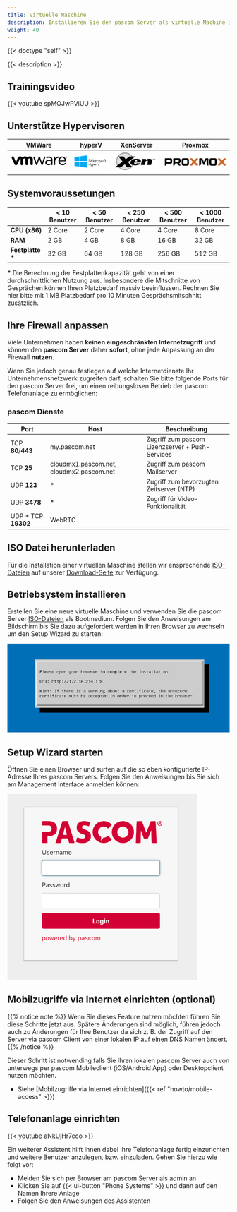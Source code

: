 ```yaml
---
title: Virtuelle Maschine
description: Installieren Sie den pascom Server als virtuelle Machine in ihrem favorisierten Hypervisor.
weight: 40
---
```

{{< doctype "self"  >}}

{{< description >}}

## Trainingsvideo

{{< youtube spMOJwPVlUU >}}

## Unterstütze Hypervisoren

|VMWare|hyperV|XenServer|Proxmox|
|---|---|---|---|
|![VMware](vm_vmware.jpg)|![hyperV](vm_hyperv.png)|![xem](vm_xen.png)|![proxmox](vm_proxmox.png)|

## Systemvoraussetungen

|   |< 10 Benutzer|< 50 Benutzer|< 250 Benutzer|< 500 Benutzer|< 1000 Benutzer|
|---|---|---|---|---|---|
|**CPU (x86)**|2 Core| 2 Core|4 Core| 4 Core|8 Core|
|**RAM**|2 GB|4 GB |8 GB|16 GB|32 GB|
|**Festplatte \***|32 GB|64 GB|128 GB|256 GB|512 GB|

**\*** Die Berechnung der Festplattenkapazität geht von einer durchschnittlichen Nutzung aus. Insbesondere die Mitschnitte von Gesprächen können Ihren Platzbedarf massiv beeinflussen. Rechnen Sie hier bitte mit 1 MB Platzbedarf pro 10 Minuten Gesprächsmitschnitt zusätzlich.  

## Ihre Firewall anpassen

Viele Unternehmen haben **keinen eingeschränkten Internetzugriff** und können den **pascom Server** daher **sofort**, ohne jede Anpassung an der Firewall **nutzen**.

Wenn Sie jedoch genau festlegen auf welche Internetdienste Ihr Unternehmensnetzwerk zugreifen darf, schalten Sie bitte folgende Ports für den pascom Server frei, um einen reibungslosen Betrieb der pascom Telefonanlage zu ermöglichen:

### pascom Dienste

| Port | Host | Beschreibung |
| ---- | ---- | ------------ |
| TCP **80**/**443** | my.pascom.net | Zugriff zum pascom Lizenzserver + Push-Services |
| TCP **25** | cloudmx1.pascom.net, cloudmx2.pascom.net | Zugriff zum pascom Mailserver |
| UDP **123** | \* | Zugriff zum bevorzugten Zeitserver (NTP) |
| UDP **3478** | \* | Zugriff für Video-Funktionalität |
| UDP + TCP **19302** | WebRTC |


## ISO Datei herunterladen

Für die Installation einer virtuellen Maschine stellen wir ensprechende [ISO-Dateien](https://www.pascom.net/de/downloads/) auf unserer [Download-Seite](https://www.pascom.net/de/downloads/) zur Verfügung.

## Betriebsystem installieren

Erstellen Sie eine neue virtuelle Maschine und verwenden Sie die pascom Server [ISO-Dateien](https://www.pascom.net/de/downloads/) als Bootmedium. Folgen Sie den Anweisungen am Bildschirm bis Sie dazu aufgefordert werden in Ihren Browser zu wechseln um den Setup Wizard zu starten:

![Betriebssystem installieren](tui.png)

## Setup Wizard starten

Öffnen Sie einen Browser und surfen auf die so eben konfigurierte IP-Adresse Ihres pascom Servers. Folgen Sie den Anweisungen bis Sie sich am Management Interface anmelden können:

![pascom Server Management](management.png)

## Mobilzugriffe via Internet einrichten (optional)

{{% notice note %}}
Wenn Sie dieses Feature nutzen möchten führen Sie diese Schritte jetzt aus. Spätere Änderungen sind möglich, führen jedoch auch zu Änderungen für Ihre Benutzer da sich z. B. der Zugriff auf den Server via pascom Client von einer lokalen IP auf einen DNS Namen ändert. 
{{% /notice %}}

Dieser Schritt ist notwending falls Sie Ihren lokalen pascom Server auch von unterwegs per pascom Mobileclient (iOS/Android App) oder Desktopclient nutzen möchten. 

 * Siehe [Mobilzugriffe via Internet einrichten]({{< ref "howto/mobile-access" >}})

## Telefonanlage einrichten

{{< youtube aNkUjHr7cco >}}

Ein weiterer Assistent hilft Ihnen dabei Ihre Telefonanlage fertig einzurichten und weitere Benutzer anzulegen, bzw. einzuladen.
Gehen Sie hierzu wie folgt vor:

* Melden Sie sich per Browser am pascom Server als admin an
* Klicken Sie auf {{< ui-button "Phone Systems" >}} und dann auf den Namen Ihrere Anlage
* Folgen Sie den Anweisungen des Assistenten
